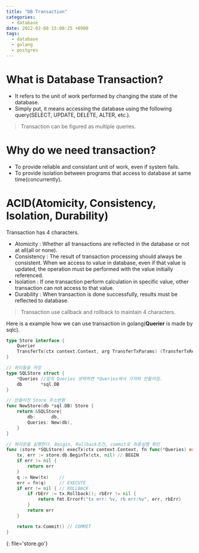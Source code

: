 ```yaml
---
title: "DB Transaction"
categories:
  - database
date: 2022-02-08 15:00:25 +0900
tags:
  - database
  - golang
  - postgres
---
```

# What is Database Transaction?
* It refers to the unit of work performed by changing the state of the database.
* Simply put, it means accessing the database using the following query(SELECT, UPDATE, DELETE, ALTER, etc.).
> Transaction can be figured as multiple queries.

# Why do we need transaction?
* To provide reliable and consistant unit of work, even if system fails.
* To provide isolation between programs that access to database at same time(concurrently).

# ACID(Atomicity, Consistency, Isolation, Durability)
Transaction has 4 characters.
* Atomicity : Whether all transactions are reflected in the database or not at all(all or none).
* Consistency : The result of transaction processing should always be consistent. When we access to value in database, even if that value is updated, the operation must be performed with the value initially referenced.
* Isolation : If one transaction perform calculation in specific value, other transaction can not access to that value.
* Durability : When transaction is done successfully, results must be reflected to database.

> Transaction use callback and rollback to maintain 4 characters.

Here is a example how we can use transaction in golang(**Querier** is made by sqlc).
```go
type Store interface {
	Querier
	TransferTx(ctx context.Context, arg TransferTxParams) (TransferTxResult, error)
}

// 쿼리들을 저장
type SQLStore struct {
	*Queries //앞의 Queries 생략하면 *Queries에서 가져와 만들어짐.
	db       *sql.DB
}

// 만들어진 Store 주소반환
func NewStore(db *sql.DB) Store {
	return &SQLStore{
		db:      db,
		Queries: New(db),
	}
}

// 쿼리문을 실행한다. Beigin, Rollback조건, commit로 최종실행 확인
func (store *SQLStore) execTx(ctx context.Context, fn func(*Queries) error) error {
	tx, err := store.db.BeginTx(ctx, nil) // BEGIN
	if err != nil {
		return err
	}
	q := New(tx)    //
	err = fn(q)     // EXECUTE
	if err != nil { // ROLLBACK
		if rbErr := tx.Rollback(); rbErr != nil {
			return fmt.Errorf("tx err: %v, rb err:%v", err, rbErr)
		}
		return err
	}

	return tx.Commit() // COMMIT
}
```
{: file='store.go'}
